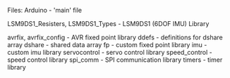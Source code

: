 Files:
Arduino - 'main' file

LSM9DS1_Resisters, LSM9DS1_Types - LSM9DS1 (6DOF IMU) Library

avrfix, avrfix_config - AVR fixed point library
ddefs - definitions for dshare array
dshare - shared data array
fp - custom fixed point library
imu - custom imu library
servocontrol - servo control library
speed_control - speed control library
spi_comm - SPI communication library
timers - timer library


